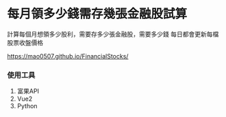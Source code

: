 # 每月領多少錢需存幾張金融股試算


計算每個月想領多少股利，需要存多少張金融股，需要多少錢
每日都會更新每檔股票收盤價格



https://mao0507.github.io/FinancialStocks/


### 使用工具
1. 富果API
2. Vue2
3. Python

